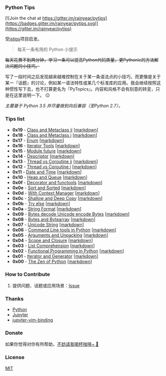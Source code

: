 ### Python Tips
[![Join the chat at https://gitter.im/rainyear/pytips](https://badges.gitter.im/rainyear/pytips.svg)](https://gitter.im/rainyear/pytips)

受[jstips](https://github.com/loverajoel/jstips)项目启发。

> 每天一条有用的 Python 小提示

~~每天花费不到两分钟，学习一条可以提高Python代码质量，更Pythonic的方法解决问题的小技巧。~~

写了一段时间之后发现越来越难控制在关于某一条语法点的小技巧，而更像是关于某一『话题』的讨论，例如某一语法特性或某几个标准库的应用。我会继续按照这种惯性写下去，也不打算更名为『PyTopics』。内容和风格不会有刻意的转变，只是在这里说明一下。 :neutral_face:


*主要基于 Python 3.5 并尽量做到向后兼容（至Python 2.7）。*

### Tips list

- **0x19** - [Class and Metaclass ii](https://github.com/rainyear/pytips/blob/master/Tips/2016-05-02-Class-and-Metaclass-ii.ipynb) [[markdown](https://github.com/rainyear/pytips/blob/master/Markdowns/2016-05-02-Class-and-Metaclass-ii.md)]
- **0x18** - [Class and Metaclass i](https://github.com/rainyear/pytips/blob/master/Tips/2016-05-01-Class-and-Metaclass-i.ipynb) [[markdown](https://github.com/rainyear/pytips/blob/master/Markdowns/2016-05-01-Class-and-Metaclass-i.md)]
- **0x17** - [Enum](https://github.com/rainyear/pytips/blob/master/Tips/2016-04-30-Enum.ipynb) [[markdown](https://github.com/rainyear/pytips/blob/master/Markdowns/2016-04-30-Enum.md)]
- **0x16** - [Iterator Tools](https://github.com/rainyear/pytips/blob/master/Tips/2016-04-13-Iterator-Tools.ipynb) [[markdown](https://github.com/rainyear/pytips/blob/master/Markdowns/2016-04-13-Iterator-Tools.md)]
- **0x15** - [Module future](https://github.com/rainyear/pytips/blob/master/Tips/2016-04-12-Module-future.ipynb) [[markdown](https://github.com/rainyear/pytips/blob/master/Markdowns/2016-04-12-Module-future.md)]
- **0x14** - [Descriptor](https://github.com/rainyear/pytips/blob/master/Tips/2016-04-08-Descriptor.ipynb) [[markdown](https://github.com/rainyear/pytips/blob/master/Markdowns/2016-04-08-Descriptor.md)]
- **0x13** - [Thread vs Coroutine ii](https://github.com/rainyear/pytips/blob/master/Tips/2016-04-07-Thread-vs-Coroutine-ii.ipynb) [[markdown](https://github.com/rainyear/pytips/blob/master/Markdowns/2016-04-07-Thread-vs-Coroutine-ii.md)]
- **0x12** - [Thread vs Coroutine i](https://github.com/rainyear/pytips/blob/master/Tips/2016-04-07-Thread-vs-Coroutine-i.ipynb) [[markdown](https://github.com/rainyear/pytips/blob/master/Markdowns/2016-04-07-Thread-vs-Coroutine-i.md)]
- **0x11** - [Date and Time](https://github.com/rainyear/pytips/blob/master/Tips/2016-03-30-Date-and-Time.ipynb) [[markdown](https://github.com/rainyear/pytips/blob/master/Markdowns/2016-03-30-Date-and-Time.md)]
- **0x10** - [Heap and Queue](https://github.com/rainyear/pytips/blob/master/Tips/2016-03-28-Heap-and-Queue.ipynb) [[markdown](https://github.com/rainyear/pytips/blob/master/Markdowns/2016-03-28-Heap-and-Queue.md)]
- **0x0f** - [Decorator and functools](https://github.com/rainyear/pytips/blob/master/Tips/2016-03-25-Decorator-and-functools.ipynb) [[markdown](https://github.com/rainyear/pytips/blob/master/Markdowns/2016-03-25-Decorator-and-functools.md)]
- **0x0e** - [Sort and Sorted](https://github.com/rainyear/pytips/blob/master/Tips/2016-03-24-Sort-and-Sorted.ipynb) [[markdown](https://github.com/rainyear/pytips/blob/master/Markdowns/2016-03-24-Sort-and-Sorted.md)]
- **0x0d** - [With Context Manager](https://github.com/rainyear/pytips/blob/master/Tips/2016-03-23-With-Context-Manager.ipynb) [[markdown](https://github.com/rainyear/pytips/blob/master/Markdowns/2016-03-23-With-Context-Manager.md)]
- **0x0c** - [Shallow and Deep Copy](https://github.com/rainyear/pytips/blob/master/Tips/2016-03-22-Shallow-and-Deep-Copy.ipynb) [[markdown](https://github.com/rainyear/pytips/blob/master/Markdowns/2016-03-22-Shallow-and-Deep-Copy.md)]
- **0x0b** - [Try else](https://github.com/rainyear/pytips/blob/master/Tips/2016-03-21-Try-else.ipynb) [[markdown](https://github.com/rainyear/pytips/blob/master/Markdowns/2016-03-21-Try-else.md)]
- **0x0a** - [String Format](https://github.com/rainyear/pytips/blob/master/Tips/2016-03-18-String-Format.ipynb) [[markdown](https://github.com/rainyear/pytips/blob/master/Markdowns/2016-03-18-String-Format.md)]
- **0x09** - [Bytes decode Unicode encode Bytes](https://github.com/rainyear/pytips/blob/master/Tips/2016-03-17-Bytes-decode-Unicode-encode-Bytes.ipynb) [[markdown](https://github.com/rainyear/pytips/blob/master/Markdowns/2016-03-17-Bytes-decode-Unicode-encode-Bytes.md)]
- **0x08** - [Bytes and Bytearray](https://github.com/rainyear/pytips/blob/master/Tips/2016-03-16-Bytes-and-Bytearray.ipynb) [[markdown](https://github.com/rainyear/pytips/blob/master/Markdowns/2016-03-16-Bytes-and-Bytearray.md)]
- **0x07** - [Unicode String](https://github.com/rainyear/pytips/blob/master/Tips/2016-03-15-Unicode-String.ipynb) [[markdown](https://github.com/rainyear/pytips/blob/master/Markdowns/2016-03-15-Unicode-String.md)]
- **0x06** - [Command Line tools in Python](https://github.com/rainyear/pytips/blob/master/Tips/2016-03-14-Command-Line-tools-in-Python.ipynb) [[markdown](https://github.com/rainyear/pytips/blob/master/Markdowns/2016-03-14-Command-Line-tools-in-Python.md)]
- **0x05** - [Arguments and Unpacking](https://github.com/rainyear/pytips/blob/master/Tips/2016-03-11-Arguments-and-Unpacking.ipynb) [[markdown](https://github.com/rainyear/pytips/blob/master/Markdowns/2016-03-11-Arguments-and-Unpacking.md)]
- **0x04** - [Scope and Closure](https://github.com/rainyear/pytips/blob/master/Tips/2016-03-10-Scope-and-Closure.ipynb) [[markdown](https://github.com/rainyear/pytips/blob/master/Markdowns/2016-03-10-Scope-and-Closure.md)]
- **0x03** - [List Comprehension](https://github.com/rainyear/pytips/blob/master/Tips/2016-03-09-List-Comprehension.ipynb) [[markdown](https://github.com/rainyear/pytips/blob/master/Markdowns/2016-03-09-List-Comprehension.md)]
- **0x02** - [Functional Programming in Python](https://github.com/rainyear/pytips/blob/master/Tips/2016-03-08-Functional-Programming-in-Python.ipynb) [[markdown](https://github.com/rainyear/pytips/blob/master/Markdowns/2016-03-08-Functional-Programming-in-Python.md)]
- **0x01** - [Iterator and Generator](https://github.com/rainyear/pytips/blob/master/Tips/2016-03-07-iterator-and-generator.ipynb) [[markdown](https://github.com/rainyear/pytips/blob/master/Markdowns/2016-03-07-iterator-and-generator.md)]
- **0x00** - [The Zen of Python](https://github.com/rainyear/pytips/blob/master/Tips/2016-03-06-The-Zen-of-Python.ipynb) [[markdown](https://github.com/rainyear/pytips/blob/master/Markdowns/2016-03-06-The-Zen-of-Python.md)]

### How to Contribute

1. 提供问题、话题或应用场景：[Issue](https://github.com/rainyear/pytips/issues)

### Thanks

- [Python](http://www.python.org/)
- [Jupyter](https://jupyter.org/)
- [jupyter-vim-binding](https://github.com/lambdalisue/jupyter-vim-binding)

### Donate

如果你觉得对你有所帮助，[不妨请我喝杯咖啡~ :beers:](http://rainy.im/donate/)

### License

[MIT](./LICENSE)
